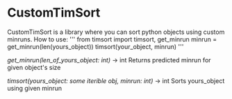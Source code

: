 # CustomTimSort
CustomTimSort is a library where you can sort python objects using custom minruns.
How to use:
'''
from timsort import timsort, get_minrun
minrun = get_minrun(len(yours_object))
timsort(your_object, minrun)
'''

*get_minrun(len_of_yours_object: int)* -> int
Returns predicted minrun for given object's size

*timsort(yours_object: some iterible obj, minrun: int)* -> int
Sorts yours_object using given minrun
